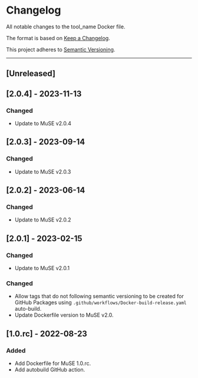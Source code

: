 # Changelog
All notable changes to the tool_name Docker file.

The format is based on [Keep a Changelog](https://keepachangelog.com/en/1.0.0/).

This project adheres to [Semantic Versioning](https://semver.org/spec/v2.0.0.html).

---

## [Unreleased]

## [2.0.4] - 2023-11-13
### Changed
- Update to MuSE v2.0.4

## [2.0.3] - 2023-09-14
### Changed
- Update to MuSE v2.0.3

## [2.0.2] - 2023-06-14
### Changed
- Update to MuSE v2.0.2

## [2.0.1] - 2023-02-15
### Changed
- Update to MuSE v2.0.1

### Changed
- Allow tags that do not following semantic versioning to be created for GitHub Packages using `.github/workflows/Docker-build-release.yaml` auto-build.
- Update Dockerfile version to MuSE v2.0.

## [1.0.rc] - 2022-08-23
### Added
- Add Dockerfile for MuSE 1.0.rc.
- Add autobuild GitHub action.
